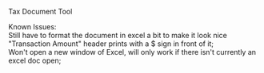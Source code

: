 Tax Document Tool
  
Known Issues:  
 Still have to format the document in excel a bit to make it look nice  
 "Transaction Amount" header prints with a $ sign in front of it;  
 Won't open a new window of Excel, will only work if there isn't currently an excel doc open;  
